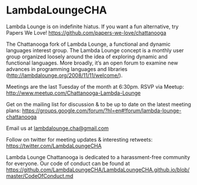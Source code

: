 LambdaLoungeCHA
===============

Lambda Lounge is on indefinite hiatus. If you want a fun alternative, try Papers We Love! https://github.com/papers-we-love/chattanooga

The Chattanooga fork of Lambda Lounge, a functional and dynamic languages interest group. The Lambda Lounge concept is a monthly user group organized loosely around the idea of exploring dynamic and functional languages.  More broadly, it’s an open forum to examine new advances in programming languages and libraries (http://lambdalounge.org/2008/11/11/welcome/).

Meetings are the last Tuesday of the month at 6:30pm. RSVP via Meetup: http://www.meetup.com/Chattanooga-Lambda-Lounge

Get on the mailing list for discussion & to be up to date on the latest meeting plans: https://groups.google.com/forum/?hl=en#!forum/lambda-lounge-chattanooga

Email us at lambdalounge.cha@gmail.com

Follow on twitter for meeting updates & interesting retweets: https://twitter.com/LambdaLoungeCHA

Lambda Lounge Chattanooga is dedicated to a harassment-free community for everyone. Our code of conduct can be found at https://github.com/LambdaLoungeCHA/LambdaLoungeCHA.github.io/blob/master/CodeOfConduct.md
